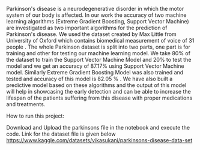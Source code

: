 Parkinson's disease is a neurodegenerative disorder in which the motor system of our body is affected. 
 In our work the accuracy of two machine learning algorithms (Extreme Gradient Boosting, Support Vector Machine) are investigated as two important algorithms for the prediction of Parkinson's disease. 
We used the dataset created by Max Little from University of Oxford which contains biomedical measurement of voice of 31 people .
The whole Parkinson dataset is split into two parts, one part is for training and other for testing our machine learning model. 
We take 80% of the dataset to train the Support Vector Machine Model and 20% to test the model and we get an accuracy of 87.17% using Support Vector Machine model. 
Similarly Extreme Gradient Boosting Model was also trained and tested and accuracy of this model is 82.05 % . 
We have also built a predictive model based on these algorithms and the output of this model will help in showcasing the early detection and can be able to increase the lifespan of the patients suffering from this disease with proper medications and treatments.




How to run this project:

Download and Upload the parkinsons file in the notebook and execute the code. Link for the dataset file is given below
https://www.kaggle.com/datasets/vikasukani/parkinsons-disease-data-set

